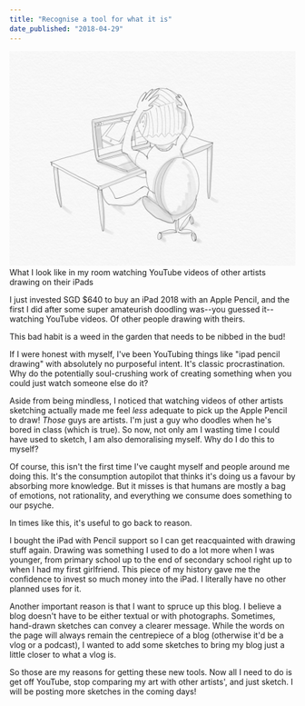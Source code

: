 ```yaml
---
title: "Recognise a tool for what it is"
date_published: "2018-04-29"
---
```


![drawing app iPad overwhelm 2 nickang sketch](images/drawing-app-iPad-overwhelm-2-1024x768.png) What I look like in my room watching YouTube videos of other artists drawing on their iPads

I just invested SGD $640 to buy an iPad 2018 with an Apple Pencil, and the first I did after some super amateurish doodling was--you guessed it--watching YouTube videos. Of other people drawing with theirs.

This bad habit is a weed in the garden that needs to be nibbed in the bud!

If I were honest with myself, I've been YouTubing things like "ipad pencil drawing" with absolutely no purposeful intent. It's classic procrastination. Why do the potentially soul-crushing work of creating something when you could just watch someone else do it?

Aside from being mindless, I noticed that watching videos of other artists sketching actually made me feel _less_ adequate to pick up the Apple Pencil to draw! _Those_ guys are artists. I'm just a guy who doodles when he's bored in class (which is true). So now, not only am I wasting time I could have used to sketch, I am also demoralising myself. Why do I do this to myself?

Of course, this isn't the first time I've caught myself and people around me doing this. It's the consumption autopilot that thinks it's doing us a favour by absorbing more knowledge. But it misses is that humans are mostly a bag of emotions, not rationality, and everything we consume does something to our psyche.

In times like this, it's useful to go back to reason.

I bought the iPad with Pencil support so I can get reacquainted with drawing stuff again. Drawing was something I used to do a lot more when I was younger, from primary school up to the end of secondary school right up to when I had my first girlfriend. This piece of my history gave me the confidence to invest so much money into the iPad. I literally have no other planned uses for it.

Another important reason is that I want to spruce up this blog. I believe a blog doesn't have to be either textual or with photographs. Sometimes, hand-drawn sketches can convey a clearer message. While the words on the page will always remain the centrepiece of a blog (otherwise it'd be a vlog or a podcast), I wanted to add some sketches to bring my blog just a little closer to what a vlog is.

So those are my reasons for getting these new tools. Now all I need to do is get off YouTube, stop comparing my art with other artists', and just sketch. I will be posting more sketches in the coming days!
